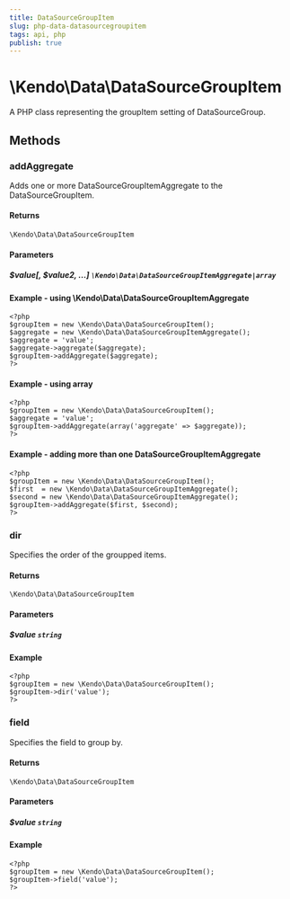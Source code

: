 ```yaml
---
title: DataSourceGroupItem
slug: php-data-datasourcegroupitem
tags: api, php
publish: true
---
```


# \Kendo\Data\DataSourceGroupItem

A PHP class representing the groupItem setting of DataSourceGroup.


## Methods

### addAggregate

Adds one or more DataSourceGroupItemAggregate to the DataSourceGroupItem.

#### Returns
`\Kendo\Data\DataSourceGroupItem`

#### Parameters

##### $value[, $value2, ...] `\Kendo\Data\DataSourceGroupItemAggregate|array`

#### Example - using \Kendo\Data\DataSourceGroupItemAggregate

    <?php
    $groupItem = new \Kendo\Data\DataSourceGroupItem();
    $aggregate = new \Kendo\Data\DataSourceGroupItemAggregate();
    $aggregate = 'value';
    $aggregate->aggregate($aggregate);
    $groupItem->addAggregate($aggregate);
    ?>

#### Example - using array

    <?php
    $groupItem = new \Kendo\Data\DataSourceGroupItem();
    $aggregate = 'value';
    $groupItem->addAggregate(array('aggregate' => $aggregate));
    ?>

#### Example - adding more than one DataSourceGroupItemAggregate

    <?php
    $groupItem = new \Kendo\Data\DataSourceGroupItem();
    $first  = new \Kendo\Data\DataSourceGroupItemAggregate();
    $second = new \Kendo\Data\DataSourceGroupItemAggregate();
    $groupItem->addAggregate($first, $second);
    ?>

### dir
Specifies the order of the groupped items.

#### Returns
`\Kendo\Data\DataSourceGroupItem`

#### Parameters

##### $value `string`



#### Example 
    <?php
    $groupItem = new \Kendo\Data\DataSourceGroupItem();
    $groupItem->dir('value');
    ?>

### field
Specifies the field to group by.

#### Returns
`\Kendo\Data\DataSourceGroupItem`

#### Parameters

##### $value `string`



#### Example 
    <?php
    $groupItem = new \Kendo\Data\DataSourceGroupItem();
    $groupItem->field('value');
    ?>

